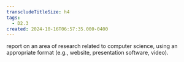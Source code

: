 ```yaml
---
transcludeTitleSize: h4
tags:
  - D2.3
created: 2024-10-16T06:57:35.000-0400
---
```

report on an area of research related to computer science, using an appropriate format (e.g., website, presentation software, video).
